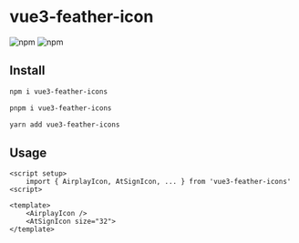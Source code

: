# vue3-feather-icon

![npm](https://img.shields.io/npm/dw/vue3-feather-icons?style=flat-square) ![npm](https://img.shields.io/npm/v/vue3-feather-icons?style=flat-square)

## Install

```sh
npm i vue3-feather-icons
```

```sh
pnpm i vue3-feather-icons
```

```sh
yarn add vue3-feather-icons
```

## Usage

```vue
<script setup>
    import { AirplayIcon, AtSignIcon, ... } from 'vue3-feather-icons'
<script>

<template>
    <AirplayIcon />
    <AtSignIcon size="32">
</template>
```
